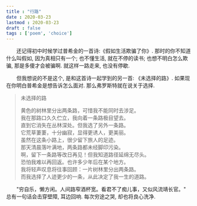 ```yaml
---
title : "行路"
date : 2020-03-23
lastmod : 2020-03-23
draft : false
tags : ['poem', 'choice']
---
```


　　还记得初中时候学过普希金的一首诗:《假如生活欺骗了你》. 那时的你不知道什么叫假如, 因为真相只有一个; 也不懂生活, 就在不停的读书; 也想不明白怎么欺骗, 那是多傻才会被骗啊. 就这样一路走来, 也没有停歇.  
<!-- more -->
　　但我想说的不是这个, 是和这首诗一起学到的另一首: 《未选择的路》. 如果现在你明白普希金是想告诉怎么面对. 那么弗罗斯特就在说关于选择.

> 未选择的路  
>  
> 黄色的树林里分出两条路，可惜我不能同时去涉足。  
> 我在那路口久久伫立，我向着一条路极目望去。  
> 直到它消失在丛林深处。但我选了另外一条路。  
> 它荒草萋萋，十分幽寂，显得更诱人，更美丽。  
> 虽然在这条小路上，很少留下旅人的足迹。  
> 那天清晨落叶满地，两条路都未经脚印污染。  
> 啊，留下一条路等改日再见！但我知道路径延绵无尽头。  
> 恐怕我难以再回返。也许多少年后在某个地方。  
> 我将轻声叹息将往事回顾：一片树林里分出两条路。  
> 而我选择了人迹更少的一条，从此决定了我一生的道路。  

　　"穷自乐，懒方闲。人间路窄酒杯宽。看君不了痴儿事，又似风流靖长官。" 总有一句话会击穿壁障, 耳边回响. 每次穷途之哭, 却也将良心洗净.
